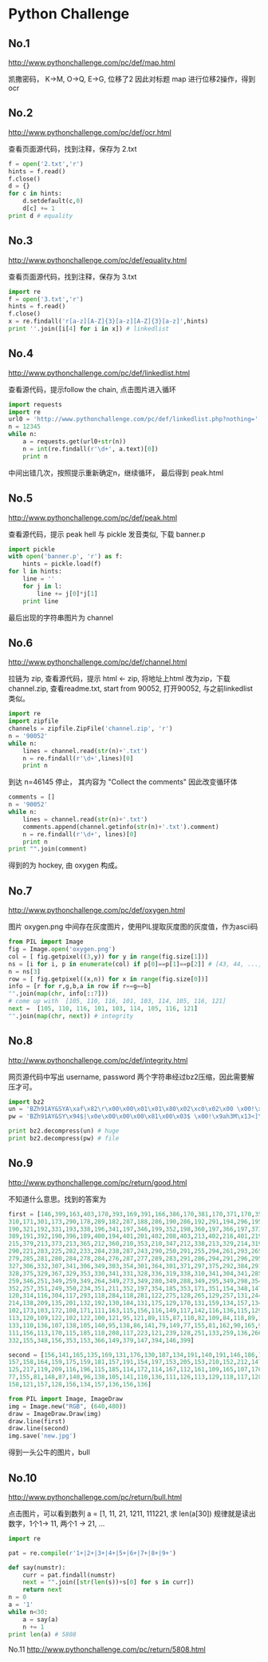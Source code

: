 Python Challenge
=================

No.1
----
http://www.pythonchallenge.com/pc/def/map.html

凯撒密码， K->M, O->Q, E->G, 位移了2
因此对标题 map 进行位移2操作，得到 ocr

No.2
----
http://www.pythonchallenge.com/pc/def/ocr.html

查看页面源代码，找到注释，保存为 2.txt
``` python
f = open('2.txt','r')
hints = f.read()
f.close()
d = {}
for c in hints:
    d.setdefault(c,0)
    d[c] += 1
print d # equality
```

No.3
----
http://www.pythonchallenge.com/pc/def/equality.html

查看页面源代码，找到注释，保存为 3.txt
``` python
import re
f = open('3.txt','r')
hints = f.read()
f.close()
x = re.findall('r[a-z][A-Z]{3}[a-z][A-Z]{3}[a-z]',hints)
print ''.join([i[4] for i in x]) # linkedlist
```

No.4
----
http://www.pythonchallenge.com/pc/def/linkedlist.html

查看源代码，提示follow the chain, 点击图片进入循环
``` python
import requests
import re
url0 = 'http://www.pythonchallenge.com/pc/def/linkedlist.php?nothing='
n = 12345
while n:
    a = requests.get(url0+str(n))
    n = int(re.findall(r'\d+', a.text)[0])
    print n
```
中间出错几次，按照提示重新确定n，继续循环， 最后得到 peak.html

No.5
-----
http://www.pythonchallenge.com/pc/def/peak.html

查看源代码，提示 peak hell 与 pickle 发音类似, 下载 banner.p
``` python
import pickle
with open('banner.p', 'r') as f:
    hints = pickle.load(f)
for l in hints:
    line = ''
    for j in l:
        line += j[0]*j[1]
    print line
```
最后出现的字符串图片为 channel

No.6
-----
http://www.pythonchallenge.com/pc/def/channel.html

拉链为 zip, 查看源代码，提示 html <- zip, 将地址上html 改为zip，下载
channel.zip, 查看readme.txt, start from 90052, 打开90052, 与之前linkedlist类似。
``` python
import re
import zipfile
channels = zipfile.ZipFile('channel.zip', 'r')
n = '90052'
while n:
    lines = channel.read(str(n)+'.txt')
    n = re.findall(r'\d+',lines)[0]
    print n
```
到达 n=46145 停止， 其内容为 "Collect the comments"
因此改变循环体
``` python
comments = []
n = '90052'
while n:
    lines = channel.read(str(n)+'.txt')
    comments.append(channel.getinfo(str(n)+'.txt').comment)
    n = re.findall(r'\d+', lines)[0]
    print n
print "".join(comment)
```
得到的为 hockey, 由 oxygen 构成。

No.7
----
http://www.pythonchallenge.com/pc/def/oxygen.html

图片 oxygen.png 中间存在灰度图片，使用PIL提取灰度图的灰度值，作为ascii码
``` python
from PIL import Image
fig = Image.open('oxygen.png')
col = [ fig.getpixel((3,y)) for y in range(fig.size[1])]
ns = [i for i, p in enumerate(col) if p[0]==p[1]==p[2]] # [43, 44, ..., 51]
n = ns[3]
row = [ fig.getpixel((x,n)) for x in range(fig.size[0])]
info = [r for r,g,b,a in row if r==g==b]
"".join(map(chr, info[::7]))
# come up with  [105, 110, 116, 101, 103, 114, 105, 116, 121]
next =  [105, 110, 116, 101, 103, 114, 105, 116, 121]
"".join(map(chr, next)) # integrity
```

No.8
----
http://www.pythonchallenge.com/pc/def/integrity.html

网页源代码中写出 username, password
两个字符串经过bz2压缩，因此需要解压才可。
```python
import bz2
un = 'BZh91AY&SYA\xaf\x82\r\x00\x00\x01\x01\x80\x02\xc0\x02\x00 \x00!\x9ah3M\x07<]\xc9\x14\xe1BA\x06\xbe\x084'
pw = 'BZh91AY&SY\x94$|\x0e\x00\x00\x00\x81\x00\x03$ \x00!\x9ah3M\x13<]\xc9\x14\xe1BBP\x91\xf08'

print bz2.decompress(un) # huge
print bz2.decompress(pw) # file
```

No.9
-----
http://www.pythonchallenge.com/pc/return/good.html

不知道什么意思。找到的答案为
``` python
first = [146,399,163,403,170,393,169,391,166,386,170,381,170,371,170,355,169,346,167,335,170,329,170,320,170,
310,171,301,173,290,178,289,182,287,188,286,190,286,192,291,194,296,195,305,194,307,191,312,190,316,
190,321,192,331,193,338,196,341,197,346,199,352,198,360,197,366,197,373,196,380,197,383,196,387,192,
389,191,392,190,396,189,400,194,401,201,402,208,403,213,402,216,401,219,397,219,393,216,390,215,385,
215,379,213,373,213,365,212,360,210,353,210,347,212,338,213,329,214,319,215,311,215,306,216,296,218,
290,221,283,225,282,233,284,238,287,243,290,250,291,255,294,261,293,265,291,271,291,273,289,278,287,
279,285,281,280,284,278,284,276,287,277,289,283,291,286,294,291,296,295,299,300,301,304,304,320,305,
327,306,332,307,341,306,349,303,354,301,364,301,371,297,375,292,384,291,386,302,393,324,391,333,387,
328,375,329,367,329,353,330,341,331,328,336,319,338,310,341,304,341,285,341,278,343,269,344,262,346,
259,346,251,349,259,349,264,349,273,349,280,349,288,349,295,349,298,354,293,356,286,354,279,352,268,
352,257,351,249,350,234,351,211,352,197,354,185,353,171,351,154,348,147,342,137,339,132,330,122,327,
120,314,116,304,117,293,118,284,118,281,122,275,128,265,129,257,131,244,133,239,134,228,136,221,137,
214,138,209,135,201,132,192,130,184,131,175,129,170,131,159,134,157,134,160,130,170,125,176,114,176,
102,173,103,172,108,171,111,163,115,156,116,149,117,142,116,136,115,129,115,124,115,120,115,115,117,
113,120,109,122,102,122,100,121,95,121,89,115,87,110,82,109,84,118,89,123,93,129,100,130,108,132,110,
133,110,136,107,138,105,140,95,138,86,141,79,149,77,155,81,162,90,165,97,167,99,171,109,171,107,161,
111,156,113,170,115,185,118,208,117,223,121,239,128,251,133,259,136,266,139,276,143,290,148,310,151,
332,155,348,156,353,153,366,149,379,147,394,146,399]

second = [156,141,165,135,169,131,176,130,187,134,191,140,191,146,186,150,179,155,175,157,168,157,163,157,159,
157,158,164,159,175,159,181,157,191,154,197,153,205,153,210,152,212,147,215,146,218,143,220,132,220,
125,217,119,209,116,196,115,185,114,172,114,167,112,161,109,165,107,170,99,171,97,167,89,164,81,162,
77,155,81,148,87,140,96,138,105,141,110,136,111,126,113,129,118,117,128,114,137,115,146,114,155,115,
158,121,157,128,156,134,157,136,156,136]

from PIL import Image, ImageDraw
img = Image.new("RGB", (640,480))
draw = ImageDraw.Draw(img)
draw.line(first)
draw.line(second)
img.save('new.jpg')
```
得到一头公牛的图片，bull

No.10
-----
http://www.pythonchallenge.com/pc/return/bull.html

点击图片，可以看到数列 a = [1, 11, 21, 1211, 111221,
求 len(a[30])
规律就是读出数字，1个1-> 11, 两个1 -> 21, ...

``` python
import re

pat = re.compile(r'1+|2+|3+|4+|5+|6+|7+|8+|9+')

def say(numstr):
    curr = pat.findall(numstr)
    next = "".join([str(len(s))+s[0] for s in curr])
    return next
n = 0
a = '1'
while n<30:
    a = say(a)
    n += 1
print len(a) # 5808
```

No.11
http://www.pythonchallenge.com/pc/return/5808.html
